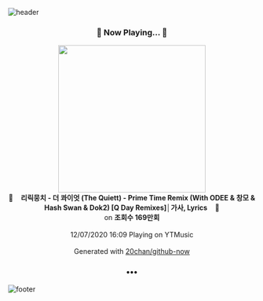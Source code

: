 ![header](https://capsule-render.vercel.app/api?type=wave&height=170&section=header&text=Hi.%20I'm%20SHIFT&fontColor=090707&fontAlignX=45&fontAlignY=65&fontSize=100)

<h3 align="center">🎵 Now Playing... 🎵</h3>
<p align="center">
  <a href="https://music.youtube.com/channel/UC9Vqr5Eax-P92HKtljIsW0g">
    <img width="300" src="https://i.ytimg.com/vi/cK-dFr57kf8/sddefault.jpg?sqp=-oaymwEWCJADEOEBIAQqCghqEJQEGHgg6AJIWg&rs">
  </a>
  <br>
  🎵&nbsp&nbsp&nbsp <b>리릭뭉치 - 더 콰이엇 (The Quiett) - Prime Time Remix (With ODEE & 창모 & Hash Swan & Dok2) [Q Day Remixes]│가사, Lyrics</b> &nbsp&nbsp&nbsp🎵
  <br>
  on <b>조회수 169만회</b>
  
  <br />
  <br />
  12/07/2020 16:09 Playing on YTMusic
  <br />
  <br />
  Generated with <a href="https://github.com/20chan/github-now">20chan/github-now</a>
</p>

<h3 align="center">•••</h3>

![footer](https://capsule-render.vercel.app/api?type=wave&height=150&section=footer)
